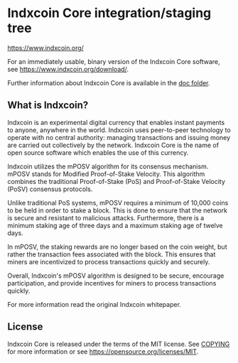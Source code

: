 Indxcoin Core integration/staging tree
=====================================

https://www.indxcoin.org/

For an immediately usable, binary version of the Indxcoin Core software, see
https://www.indxcoin.org/download/.

Further information about Indxcoin Core is available in the [doc folder](/doc).

What is Indxcoin?
----------------

Indxcoin is an experimental digital currency that enables instant payments to
anyone, anywhere in the world. Indxcoin uses peer-to-peer technology to operate
with no central authority: managing transactions and issuing money are carried
out collectively by the network. Indxcoin Core is the name of open source
software which enables the use of this currency.

Indxcoin utilizes the mPOSV algorithm for its consensus mechanism. mPOSV stands for Modified Proof-of-Stake Velocity. This algorithm combines the traditional Proof-of-Stake (PoS) and Proof-of-Stake Velocity (PoSV) consensus protocols.

Unlike traditional PoS systems, mPOSV requires a minimum of 10,000 coins to be held in order to stake a block. This is done to ensure that the network is secure and resistant to malicious attacks. Furthermore, there is a minimum staking age of three days and a maximum staking age of twelve days.

In mPOSV, the staking rewards are no longer based on the coin weight, but rather the transaction fees associated with the block. This ensures that miners are incentivized to process transactions quickly and securely.

Overall, Indxcoin's mPOSV algorithm is designed to be secure, encourage participation, and provide incentives for miners to process transactions quickly.

For more information read the original Indxcoin whitepaper.

License
-------

Indxcoin Core is released under the terms of the MIT license. See [COPYING](COPYING) for more
information or see https://opensource.org/licenses/MIT.

